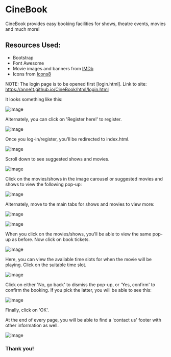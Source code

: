 # CineBook
CineBook provides easy booking facilities for shows, theatre events, movies and much more!

## Resources Used:
- Bootstrap
- Font Awesome
- Movie images and banners from <a href="https://www.imdb.com/">IMDb</a>
- Icons from <a href="https://icons8.com/">Icons8</a>

NOTE: The login page is to be opened first [login.html].
Link to site: https://anne1t.github.io/CineBook/html/login.html

It looks something like this:

![image](https://github.com/Anne1t/CineBook/assets/82697496/5ce512a0-22e8-47f1-9074-5b77eae5eca8)

Alternately, you can click on 'Register here!' to register.

![image](https://github.com/Anne1t/CineBook/assets/82697496/c109a10a-bfe5-4cb1-9244-2422eead2ef6)

Once you log-in/register, you'll be redirected to index.html.

![image](https://github.com/Anne1t/CineBook/assets/82697496/f07c4bd5-cfbe-4b3c-a364-80e43b339e81)

Scroll down to see suggested shows and movies.

![image](https://github.com/Anne1t/CineBook/assets/82697496/58da31bf-e0c3-4f8a-989b-8100419fbdd0)

Click on the movies/shows in the image carousel or suggested movies and shows to view the following pop-up:

![image](https://github.com/Anne1t/CineBook/assets/82697496/3677e22f-09eb-434e-842c-4fc8529bbe6a)

Alternately, move to the main tabs for shows and movies to view more:

![image](https://github.com/Anne1t/CineBook/assets/82697496/af4d7345-5681-40b2-8311-1859e1f6ab0c)

![image](https://github.com/Anne1t/CineBook/assets/82697496/559c2dd2-fbf4-47a5-b44f-324e0b5ff3cb)

When you click on the movies/shows, you'll be able to view the same pop-up as before.
Now click on book tickets.

![image](https://github.com/Anne1t/CineBook/assets/82697496/439305a0-2a25-4737-8890-b18e7e621537)

Here, you can view the available time slots for when the movie will be playing. Click on the suitable time slot.

![image](https://github.com/Anne1t/CineBook/assets/82697496/7d885db7-8dac-4668-a2db-1427d8d9c3be)

Click on either 'No, go back' to dismiss the pop-up, or 'Yes, confirm' to confirm the booking.
If you pick the latter, you will be able to see this:

![image](https://github.com/Anne1t/CineBook/assets/82697496/0ea2194b-402c-4e96-af5b-181d73282e14)

Finally, click on 'OK'.

At the end of every page, you will be able to find a 'contact us' footer with other information as well.

![image](https://github.com/Anne1t/CineBook/assets/82697496/04db39d0-4fa5-45f1-aaa1-e55d4155b67c)

### Thank you!
